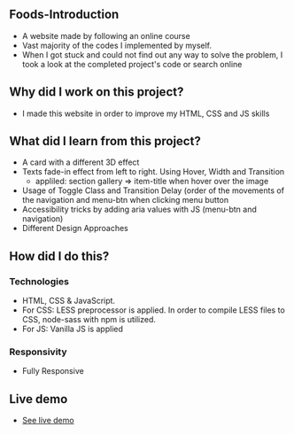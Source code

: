 ## Foods-Introduction
<ul>
<li>A website made by following an online course</li>
<li>Vast majority of the codes I implemented by myself.</li>
<li>When I got stuck and could not find out any way to solve the problem, I took a look at the completed project's code or search online</li>
</ul>

## Why did I work on this project?
<ul>
<li>I made this website in order to improve my HTML, CSS and JS skills</li>
</ul>

## What did I learn from this project?
<ul>
<li>A card with a different 3D effect</li>
<li>Texts fade-in effect from left to right. Using Hover, Width and Transition
  <ul>
    <li>appliled: section gallery => item-title when hover over the image</li>
  </ul>
  </li>
<li>Usage of Toggle Class and Transition Delay (order of the movements of the navigation and menu-btn when clicking menu button</li>
<li>Accessibility tricks by adding aria values with JS (menu-btn and navigation)</li>
<li>Different Design Approaches</li>
</ul>

## How did I do this?
### Technologies
<ul>
<li>HTML, CSS & JavaScript.</li>
<li>For CSS: LESS preprocessor is applied. In order to compile LESS files to CSS, node-sass with npm is utilized.</li>
<li>For JS: Vanilla JS is applied</li>
</ul>

### Responsivity
<ul>
<li>Fully Responsive</li>
</ul>

## Live demo
<ul> 
<li><a href="https://foods-gokseloz.vercel.app/" target="_blank">See live demo</a></li>
</ul>
